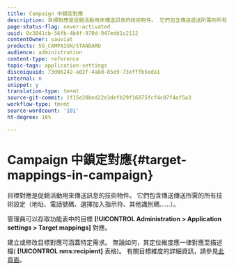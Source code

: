 ```yaml
---
title: Campaign 中鎖定對應
description: 目標對應是促銷活動用來傳送訊息的技術物件。 它們包含傳送遞送所需的所有技術設定。
page-status-flag: never-activated
uuid: 0c3841cb-56fb-4b4f-970d-947edd1c2112
contentOwner: sauviat
products: SG_CAMPAIGN/STANDARD
audience: administration
content-type: reference
topic-tags: application-settings
discoiquuid: 73d06242-a02f-4a8d-85e9-73efffb5eda1
internal: n
snippet: y
translation-type: tm+mt
source-git-commit: 1f15e28bed22e3defb29f16875fcf4c07f4af5a3
workflow-type: tm+mt
source-wordcount: '101'
ht-degree: 16%

---
```



# Campaign 中鎖定對應{#target-mappings-in-campaign}

目標對應是促銷活動用來傳送訊息的技術物件。 它們包含傳送傳送所需的所有技術設定（地址、電話號碼、選擇加入指示符、其他識別碼……）。

管理員可以存取功能表中的目標 **[!UICONTROL Administration > Application settings > Target mappings]** 對應。

建立或修改目標對應可涵蓋特定需求。 無論如何，其定位維度應一律對應至描述檔( **[!UICONTROL nms:recipient]** 表格)。 有關目標維度的詳細資訊，請參見[此頁面](../../automating/using/query.md#targeting-dimensions-and-resources)。
